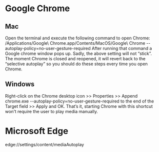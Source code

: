# Google Chrome
## Mac
Open the terminal and execute the following command to open Chrome: 
/Applications/Google\ Chrome.app/Contents/MacOS/Google\ Chrome --autoplay-policy=no-user-gesture-required
After running that command a Google chrome window pops up.
Sadly, the above setting will not “stick”. The moment Chrome is closed and reopened, it will revert back to the “selective autoplay” so you should do these steps every time you open Chrome. 

## Windows
Right-click on the Chrome desktop icon >> Properties >> Append chrome.exe --autoplay-policy=no-user-gesture-required to the end of the Target field >> Apply and OK. 
That’s it, starting Chrome with this shortcut won't require the user to play media manually.

# Microsoft Edge
edge://settings/content/mediaAutoplay